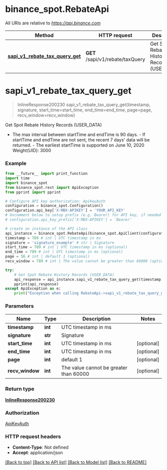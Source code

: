 # binance_spot.RebateApi

All URIs are relative to *https://api.binance.com*

Method | HTTP request | Description
------------- | ------------- | -------------
[**sapi_v1_rebate_tax_query_get**](RebateApi.md#sapi_v1_rebate_tax_query_get) | **GET** /sapi/v1/rebate/taxQuery | Get Spot Rebate History Records (USER_DATA)

# **sapi_v1_rebate_tax_query_get**
> InlineResponse200230 sapi_v1_rebate_tax_query_get(timestamp, signature, start_time=start_time, end_time=end_time, page=page, recv_window=recv_window)

Get Spot Rebate History Records (USER_DATA)

- The max interval between startTime and endTime is 90 days. - If startTime and endTime are not sent, the recent 7 days' data will be returned. - The earliest startTime is supported on June 10, 2020  Weight(UID): 3000

### Example
```python
from __future__ import print_function
import time
import binance_spot
from binance_spot.rest import ApiException
from pprint import pprint

# Configure API key authorization: ApiKeyAuth
configuration = binance_spot.Configuration()
configuration.api_key['X-MBX-APIKEY'] = 'YOUR_API_KEY'
# Uncomment below to setup prefix (e.g. Bearer) for API key, if needed
# configuration.api_key_prefix['X-MBX-APIKEY'] = 'Bearer'

# create an instance of the API class
api_instance = binance_spot.RebateApi(binance_spot.ApiClient(configuration))
timestamp = 789 # int | UTC timestamp in ms
signature = 'signature_example' # str | Signature
start_time = 789 # int | UTC timestamp in ms (optional)
end_time = 789 # int | UTC timestamp in ms (optional)
page = 56 # int | default 1 (optional)
recv_window = 789 # int | The value cannot be greater than 60000 (optional)

try:
    # Get Spot Rebate History Records (USER_DATA)
    api_response = api_instance.sapi_v1_rebate_tax_query_get(timestamp, signature, start_time=start_time, end_time=end_time, page=page, recv_window=recv_window)
    pprint(api_response)
except ApiException as e:
    print("Exception when calling RebateApi->sapi_v1_rebate_tax_query_get: %s\n" % e)
```

### Parameters

Name | Type | Description  | Notes
------------- | ------------- | ------------- | -------------
 **timestamp** | **int**| UTC timestamp in ms | 
 **signature** | **str**| Signature | 
 **start_time** | **int**| UTC timestamp in ms | [optional] 
 **end_time** | **int**| UTC timestamp in ms | [optional] 
 **page** | **int**| default 1 | [optional] 
 **recv_window** | **int**| The value cannot be greater than 60000 | [optional] 

### Return type

[**InlineResponse200230**](InlineResponse200230.md)

### Authorization

[ApiKeyAuth](../README.md#ApiKeyAuth)

### HTTP request headers

 - **Content-Type**: Not defined
 - **Accept**: application/json

[[Back to top]](#) [[Back to API list]](../README.md#documentation-for-api-endpoints) [[Back to Model list]](../README.md#documentation-for-models) [[Back to README]](../README.md)

